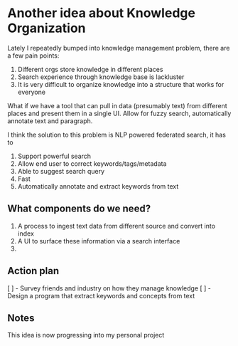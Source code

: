 # Another idea about Knowledge Organization

Lately I repeatedly bumped into knowledge management problem, there are a few pain points:

1. Different orgs store knowledge in different places
2. Search experience through knowledge base is lackluster
3. It is very difficult to organize knowledge into a structure that works for everyone

What if we have a tool that can pull in data (presumably text) from different places and present them in a single UI. Allow for fuzzy search, automatically annotate text and paragraph.

I think the solution to this problem is NLP powered federated search, it has to

1. Support powerful search 
2. Allow end user to correct keywords/tags/metadata
3. Able to suggest search query
4. Fast
5. Automatically annotate and extract keywords from text

## What components do we need?

1. A process to ingest text data from different source and convert into index
2. A UI to surface these information via a search interface
3. 

## Action plan

[ ] - Survey friends and industry on how they manage knowledge
[ ] - Design a program that extract keywords and concepts from text

## Notes

This idea is now progressing into my personal project